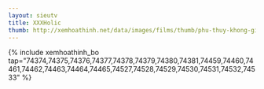 ```yaml
---
layout: sieutv
title: XXXHolic
thumb: http://xemhoathinh.net/data/images/films/thumb/phu-thuy-khong-gian-xxxholic-2003.jpg
---
```

{% include xemhoathinh_bo tap="74374,74375,74376,74377,74378,74379,74380,74381,74459,74460,74461,74462,74463,74464,74465,74527,74528,74529,74530,74531,74532,74533" %} 
